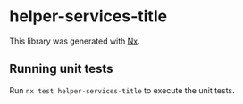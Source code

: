 # helper-services-title

This library was generated with [Nx](https://nx.dev).

## Running unit tests

Run `nx test helper-services-title` to execute the unit tests.
